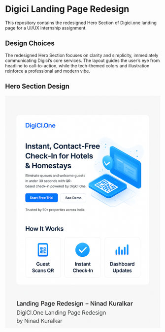 # Digici Landing Page Redesign

This repository contains the redesigned Hero Section of Digici.one landing page for a UI/UX internship assignment.

## Design Choices
The redesigned Hero Section focuses on clarity and simplicity, immediately communicating Digici’s core services. The layout guides the user’s eye from headline to call-to-action, while the tech-themed colors and illustration reinforce a professional and modern vibe.

## Hero Section Design
![Hero Redesign](digici-landing-redesign/hero-redesign.png)
